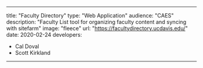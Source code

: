 ---

title: "Faculty Directory"
type: "Web Application"
audience: "CAES"
description: "Faculty List tool for organizing faculty content and syncing with sitefarm"
image: "fleece"
url: "https://facultydirectory.ucdavis.edu/"
date: 2020-02-24
developers:

- Cal Doval
- Scott Kirkland

---